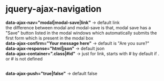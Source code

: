 # jquery-ajax-navigation

<strong>data-ajax-nav="modal|modal-save|link"</strong> -> default link<br/>
the difference between modal and modal-save is that, modal save has a "Save" button listed in the modal windows which automatically submits the first form which is present in the modal box
<br/>
<strong>data-ajax-confirm="Your message here"</strong> -> default is "Are you sure?"
<br/>
<strong>data-ajax-response="html|json"</strong> -> default json
<br/>
<strong>data-ajax-container=".class|#id"</strong> -> just for link, starts with # by default if . or # is not defined

<br/>
<strong>data-ajax-push="true|false"</strong> -> default false
<br/>
